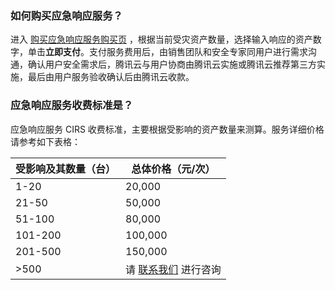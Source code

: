 ### 如何购买应急响应服务？
进入 [购买应急响应服务购买页]() ，根据当前受灾资产数量，选择输入响应的资产数字，单击**立即支付**。支付服务费用后，由销售团队和安全专家同用户进行需求沟通，确认用户安全需求后，腾讯云与用户协商由腾讯云实施或腾讯云推荐第三方实施，最后由用户服务验收确认后由腾讯云收款。

### 应急响应服务收费标准是？
应急响应服务 CIRS 收费标准，主要根据受影响的资产数量来测算。服务详细价格请参考如下表格：

| **受影响及其数量（台）** | **总体价格（元/次）**                                        |
| ------------------------ | ------------------------------------------------------------ |
| 1-20                     | 20,000                                                       |
| 21-50                    | 50,000                                                       |
| 51-100                   | 80,000                                                       |
| 101-200                  | 100,000                                                      |
| 201-500                  | 150,000                                                      |
| >500                     | 请 [联系我们](https://cloud.tencent.com/online-service) 进行咨询 |
